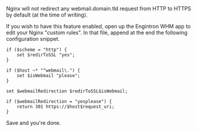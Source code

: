 Nginx will not redirect any webmail.domain.tld request from HTTP to HTTPS by default (at the time of writing).

If you wish to have this feature enabled, open up the Engintron WHM app to edit your Nginx "custom rules". In that file, append at the end the following configuration snippet.

```
if ($scheme = "http") {
    set $redirToSSL "yes";
}

if ($host ~* "^webmail\.") {
    set $isWebmail "please";
}

set $webmailRedirection $redirToSSL$isWebmail;

if ($webmailRedirection = "yesplease") {
	return 301 https://$host$request_uri;
}
```

Save and you're done.